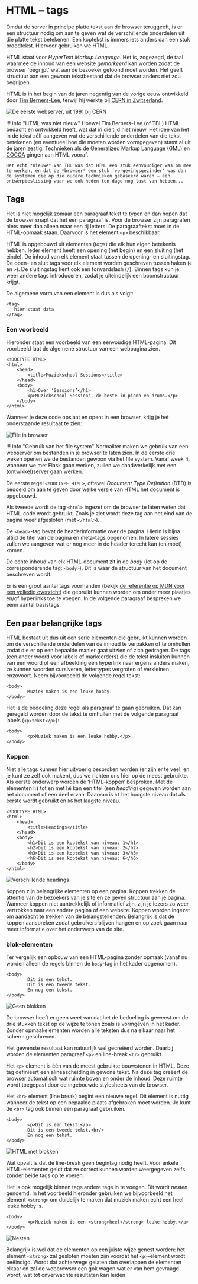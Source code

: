 # HTML – tags

Omdat de server in principe platte tekst aan de browser teruggeeft, is er een structuur nodig om aan te geven wat de verschillende onderdelen uit die platte tekst betekenen. Een koptekst is immers iets anders dan een stuk broodtekst. Hiervoor gebruiken we HTML. 

HTML staat voor *HyperText Markup Language*. Het is, zogezegd, de taal waarmee de inhoud van een website *gemarkeerd* kan worden zodat de browser 'begrijpt' wat aan de bezoeker getoond moet worden. Het geeft structuur aan een gewoon tekstbestand dat de browser anders niet zou begrijpen.

HTML is in het begin van de jaren negentig van de vorige eeuw ontwikkeld door [Tim Berners-Lee](https://nl.wikipedia.org/wiki/Tim_Berners-Lee), terwijl hij werkte bij [CERN in Zwitserland](https://home.cern/).

![De eerste webserver, uit 1991 bij CERN](imgs/cern-server.png)

!!! info "HTML was niet nieuw"
    Hoewel Tim Berners-Lee (of TBL) HTML bedacht en ontwikkeld heeft, wat dat in die tijd niet nieuw. Het idee van het in de tekst zélf aangeven wat de verschillende onderdelen van die tekst betekenen (en eventueel hoe die moeten worden vormgegeven) stamt al uit de jaren zestig. Technieken als de [Generalized Markup Language (GML)](https://en.wikipedia.org/wiki/Standard_Generalized_Markup_Language#History) en [COCOA](https://en.wikipedia.org/wiki/COCOA_(digital_humanities)) gingen aan HTML vooraf. 
    
    Het echt *nieuwe* van TBL was dat HTML een stuk eenvoudiger was om mee te werken, en dat de *browser* een stuk 'vergevingsgezinder' was dan de systemen die op die oudere technieken gebaseerd waren – een ontwerpbeslissing waar we ook heden ten dage nog last van hebben...

## Tags

Het is niet mogelijk zomaar een paragraaf tekst te typen en dan hopen dat de browser snapt dat het een paragraaf is. Voor de browser zijn paragrafen niets meer dan alleen maar een rij letters! De paragraaftekst moet in de HTML-opmaak staan. Daarvoor is het element `<p>` beschikbaar.

HTML is opgebouwd uit elementen (*tags*) die elk hun eigen betekenis hebben. Ieder element heeft een opening (het begin) en een sluiting (het einde). De inhoud van elk element staat tussen de opening- en sluitingstag. De open- en sluit tags voor elk element worden geschreven tussen haken (`<` en `>`). De sluitingstag kent ook een forwardslash (`/`). Binnen tags kun je weer andere tags introduceren, zodat je uiteindelijk een boomstructuur krijgt.

De algemene vorm van een element is dus als volgt:

```
<tag>
   hier staat data
</tag>
```


### Een voorbeeld 

Hieronder staat een voorbeeld van een eenvoudige HTML-pagina. Dit voorbeeld laat de algemene structuur van een webpagina zien.

```
<!DOCTYPE HTML>
<html> 
    <head> 
        <title>Muziekschool Sessions</title> 
    </head> 
    <body> 
        <h1>Over ‘Sessions’</h1> 
        <p>Muziekschool Sessions, de beste in piano en drums.</p> 
    </body> 
</html>
```

Wanneer je deze code opslaat en opent in een browser, krijg je het onderstaande resultaat te zien:


![File in browser](imgs/file_in_browser.png)


!!! info "Gebruik van het file system"
    Normaliter maken we gebruik van een webserver om bestanden in je browser te laten zien. In de eerste drie weken openen we de bestanden gewoon via het file system. Vanaf week 4, wanneer we met Flask gaan werken, zullen we daadwerkelijk met een (ontwikkel)server gaan werken. 


De eerste regel `<!DOCTYPE HTML>`, oftewel *Document Type Definition* (DTD) is bedoeld om aan te geven door welke versie van HTML het document is opgebouwd. 

Als tweede wordt de tag `<html>` ingezet om de browser te laten weten dat HTML-code wordt gebruikt. Zoals je ziet wordt deze tag aan het eind van de pagina weer afgesloten (met `</html>`).

De `<head>`-tag bevat de headerinformatie over de pagina. Hierin is bijna altijd de titel van de pagina en meta-tags opgenomen. In latere sessies zullen we aangeven wat er nog meer in de header terecht kan (en moet) komen.

De echte inhoud van elk HTML-document zit in de *body* (let op de corresponderende tag: `<body>`). Dit is waar de structuur van het document beschreven wordt. 

Er is een groot aantal tags voorhanden (bekijk [de referentie op MDN voor een volledig overzicht](https://developer.mozilla.org/en-US/docs/Web/HTML/Element)) die gebruikt kunnen worden om onder meer plaatjes en/of hyperlinks toe te voegen. In de volgende paragraaf bespreken we eenn aantal basistags.

## Een paar belangrijke tags

HTML bestaat uit dus uit een serie elementen die gebruikt kunnen worden om de verschillende onderdelen van de inhoud te verpakken of te omhullen zodat die er op een bepaalde manier gaat uitzien of zich gedragen. De tags (een ander woord voor labels of markeerders) die de tekst insluiten kunnen van een woord of een afbeelding een hyperlink naar ergens anders maken, ze kunnen woorden cursiveren, lettertypes vergroten of verkleinen enzovoort. Neem bijvoorbeeld de volgende regel tekst:

```
<body> 
        Muziek maken is een leuke hobby.
</body> 
```

Het is de bedoeling deze regel als paragraaf te gaan gebruiken. Dat kan geregeld worden door de tekst te omhullen met de volgende paragraaf labels (`<p>tekst</p>`):

```
<body> 
        <p>Muziek maken is een leuke hobby.</p>
</body> 
```

### Koppen

Niet alle tags kunnen hier uitvoerig besproken worden (er zijn er te veel, en je kunt ze zelf ook maken), dus we richten ons hier op de meest gebruikte. Als eerste onderwerp worden de ‘HTML-koppen’ besproken. Met de elementen `h1` tot en met `h6` kan een titel (een *heading*) gegeven worden aan het document of een deel ervan. Daarvan is `h1` het hoogste niveau dat als eerste wordt gebruikt en `h6` het laagste niveau.

```
<!DOCTYPE HTML>
<html> 
    <head> 
        <title>Headings</title> 
    </head> 
    <body> 
        <h1>Dit is een koptekst van niveau: 1</h1> 
        <h2>Dit is een koptekst van niveau: 2</h2>
        <h3>Dit is een koptekst van niveau: 3</h3>
        <h6>Dit is een koptekst van niveau: 6</h6>
    </body> 
</html>
```

![Verschillende *headings*](imgs/headings.png)

Koppen zijn belangrijke elementen op een pagina. Koppen trekken de attentie van de bezoekers van je site en ze geven structuur aan je pagina. Wanneer koppen niet aantrekkelijk of informatief zijn, zijn je lezers zo weer vertrokken naar een andere pagina of een website. Koppen worden ingezet om aandacht te trekken van de belangstellenden. Belangrijk is dat de koppen aanspreken zodat gebruikers blijven hangen en op zoek gaan naar meer informatie over het onderwerp van de site.

### blok-elementen

Ter vergelijk een opbouw van een HTML-pagina zonder opmaak (vanaf nu worden alleen de regels binnen de `body`-tag in het kader opgenomen).

```
<body> 
        Dit is een tekst.
        Dit is een tweede tekst.
        En nog een tekst.
</body> 
```

![Geen blokken](imgs/geen_blokken.png)

De browser heeft er geen weet van dat het de bedoeling is geweest om de drie stukken tekst op de wijze te tonen zoals is vormgeven in het kader. Zonder opmaakelementen worden alle teksten dus na elkaar naar het scherm geschreven. 

Het gewenste resultaat kan natuurlijk wel gecreëerd worden. Daarbij worden de elementen paragraaf `<p>` en line-break `<br>` gebruikt. 

Het `<p>` element is één van de meest gebruikte bouwstenen in HTML. Deze tag definieert een alineascheiding in gewone tekst. Na deze tag creëert de browser automatisch wat ruimte boven en onder de inhoud. Deze ruimte wordt toegepast door de ingebouwde stylesheets van de browser.

Het `<br>` element (line break) begint een nieuwe regel. Dit element is nuttig wanneer de tekst op een bepaalde plaats afgebroken moet worden. Je kunt de `<br>` tag ook binnen een paragraaf gebruiken.

```
<body> 
        <p>Dit is een tekst.</p>
        Dit is een tweede tekst.<br/>
        En nog een tekst.
</body> 
```

![HTML met blokken](imgs/blokken.png)

Wat opvalt is dat de line-break geen begintag nodig heeft. Voor enkele HTML-elementen geldt dat ze correct kunnen worden weergegeven zelfs zonder beide tags op te voeren.

Het is ook mogelijk binnen tags andere tags in te voegen. Dit wordt *nesten* genoemd. In het voorbeeld hieronder gebruiken we bijvoorbeeld het element `<strong>` om duidelijk te maken dat muziek maken echt een heel leuke hobby is.

```
<body> 
        <p>Muziek maken is een <strong>heel</strong> leuke hobby.</p>
</body> 
```

![Nesten](imgs/strong.png)

Belangrijk is wel dat de elementen op een juiste wijze genest worden: het element `<strong>` zal gesloten moeten zijn voordat het `<p>`-element wordt beëindigd. Wordt dat achterwege gelaten dan overlappen de elementen elkaar en zal de webbrowser een gok wagen wat er van hem gevraagd wordt, wat tot onverwachte resultaten kan leiden.





